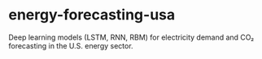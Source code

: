 # energy-forecasting-usa
Deep learning models (LSTM, RNN, RBM) for electricity demand and CO₂ forecasting in the U.S. energy sector.
